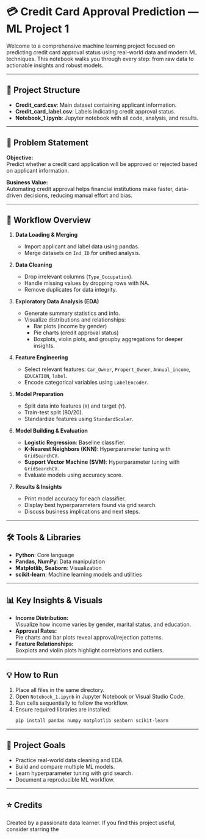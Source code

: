 # 💳 Credit Card Approval Prediction — ML Project 1

Welcome to a comprehensive machine learning project focused on predicting credit card approval status using real-world data and modern ML techniques. This notebook walks you through every step: from raw data to actionable insights and robust models.

---

## 📁 Project Structure

- **Credit_card.csv**: Main dataset containing applicant information.
- **Credit_card_label.csv**: Labels indicating credit approval status.
- **Notebook_1.ipynb**: Jupyter notebook with all code, analysis, and results.

---

## 🧠 Problem Statement

**Objective:**  
Predict whether a credit card application will be approved or rejected based on applicant information.

**Business Value:**  
Automating credit approval helps financial institutions make faster, data-driven decisions, reducing manual effort and bias.

---

## 🚀 Workflow Overview

1. **Data Loading & Merging**
   - Import applicant and label data using pandas.
   - Merge datasets on `Ind_ID` for unified analysis.

2. **Data Cleaning**
   - Drop irrelevant columns (`Type_Occupation`).
   - Handle missing values by dropping rows with NA.
   - Remove duplicates for data integrity.

3. **Exploratory Data Analysis (EDA)**
   - Generate summary statistics and info.
   - Visualize distributions and relationships:
     - Bar plots (income by gender)
     - Pie charts (credit approval status)
     - Boxplots, violin plots, and groupby aggregations for deeper insights.

4. **Feature Engineering**
   - Select relevant features: `Car_Owner`, `Propert_Owner`, `Annual_income`, `EDUCATION`, `label`.
   - Encode categorical variables using `LabelEncoder`.

5. **Model Preparation**
   - Split data into features (`X`) and target (`Y`).
   - Train-test split (80/20).
   - Standardize features using `StandardScaler`.

6. **Model Building & Evaluation**
   - **Logistic Regression**: Baseline classifier.
   - **K-Nearest Neighbors (KNN)**: Hyperparameter tuning with `GridSearchCV`.
   - **Support Vector Machine (SVM)**: Hyperparameter tuning with `GridSearchCV`.
   - Evaluate models using accuracy score.

7. **Results & Insights**
   - Print model accuracy for each classifier.
   - Display best hyperparameters found via grid search.
   - Discuss business implications and next steps.

---

## 🛠️ Tools & Libraries

- **Python**: Core language
- **Pandas, NumPy**: Data manipulation
- **Matplotlib, Seaborn**: Visualization
- **scikit-learn**: Machine learning models and utilities

---

## 📊 Key Insights & Visuals

- **Income Distribution:**  
  Visualize how income varies by gender, marital status, and education.
- **Approval Rates:**  
  Pie charts and bar plots reveal approval/rejection patterns.
- **Feature Relationships:**  
  Boxplots and violin plots highlight correlations and outliers.

---

## 💡 How to Run

1. Place all files in the same directory.
2. Open `Notebook_1.ipynb` in Jupyter Notebook or Visual Studio Code.
3. Run cells sequentially to follow the workflow.
4. Ensure required libraries are installed:
   ```sh
   pip install pandas numpy matplotlib seaborn scikit-learn
   ```

---

## 📌 Project Goals

- Practice real-world data cleaning and EDA.
- Build and compare multiple ML models.
- Learn hyperparameter tuning with grid search.
- Document a reproducible ML workflow.

---

## ⭐ Credits

Created by a passionate data learner. If you find this project useful, consider starring the
